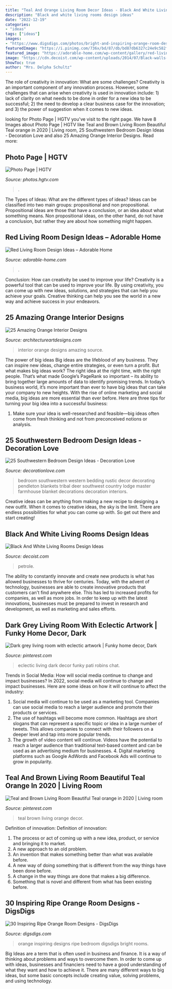 ```yaml
---
title: "Teal And Orange Living Room Decor Ideas - Black And White Living Rooms Design Ideas"
description: "Black and white living rooms design ideas"
date: "2022-12-19"
categories:
- "ideas"
tags: ["ideas"]
images:
- "https://www.digsdigs.com/photos/bright-and-inspiring-orange-room-designs-5-554x741.jpg"
featuredImage: "https://i.pinimg.com/736x/bd/87/db/bd87db6327c24e9c582fb93c26872ec8.jpg"
featured_image: "https://adorable-home.com/wp-content/gallery/red-living-room-design-ideas/red-living-room-design-ideas-12.jpg"
image: "https://cdn.decoist.com/wp-content/uploads/2014/07/Black-walls-add-a-sense-of-coziness-and-grandeur-to-the-living-room.jpg"
ShowToc: true
author: "Mrs. Delpha Schultz"
---
```



The role of creativity in innovation: What are some challenges?
Creativity is an important component of any innovation process. However, some challenges that can arise when creativity is used in innovation include: 1) lack of clarity on what needs to be done in order for a new idea to be successful; 2) the need to develop a clear business case for the innovation; and 3) the power of suggestion when it comes to new ideas.

	

		
looking for Photo Page | HGTV you've visit to the right page. We have 8 Images about Photo Page | HGTV like Teal and Brown Living Room Beautiful Teal orange in 2020 | Living room, 25 Southwestern Bedroom Design Ideas - Decoration Love and also 25 Amazing Orange Interior Designs. Read more:
		
    
## Photo Page | HGTV

<img loading=lazy src="https://hgtvhome.sndimg.com/content/dam/images/hgtv/fullset/2013/7/11/3/RS_natasha-eustache-garner-blue-transitional-living-room_3x4.jpg.rend.hgtvcom.616.822.suffix/1400980877890.jpeg" onerror="this.onerror=null;this.src='https://tse1.mm.bing.net/th?id=OIP.SSYp68Xan1LhWlBxLeH4fwHaJ4&amp;pid=15.1';" alt="Photo Page | HGTV">

_Source: photos.hgtv.com_

>. 

	

The Types of Ideas: What are the different types of ideas?
Ideas can be classified into two main groups: propositional and non propositional. Propositional ideas are those that have a conclusion, or an idea about what something means. Non propositional ideas, on the other hand, do not have a conclusion, but rather they are about how something might happen.

    
## Red Living Room Design Ideas – Adorable Home

<img loading=lazy src="https://adorable-home.com/wp-content/gallery/red-living-room-design-ideas/red-living-room-design-ideas-12.jpg" onerror="this.onerror=null;this.src='https://tse1.mm.bing.net/th?id=OIP.vuUFpUsg1a1YP0nbUBBe5wHaJ3&amp;pid=15.1';" alt="Red Living Room Design Ideas – Adorable Home">

_Source: adorable-home.com_

>. 

	

Conclusion: How can creativity be used to improve your life?
Creativity is a powerful tool that can be used to improve your life. By using creativity, you can come up with new ideas, solutions, and strategies that can help you achieve your goals. Creative thinking can help you see the world in a new way and achieve success in your endeavors.

    
## 25 Amazing Orange Interior Designs

<img loading=lazy src="https://www.architectureartdesigns.com/wp-content/uploads/2013/10/1146.jpg" onerror="this.onerror=null;this.src='https://tse2.mm.bing.net/th?id=OIP.NXLZhUPDk9CICRMxKRb4egHaKm&amp;pid=15.1';" alt="25 Amazing Orange Interior Designs">

_Source: architectureartdesigns.com_

>interior orange designs amazing source. 

	

The power of big ideas
Big ideas are the lifeblood of any business. They can inspire new ideas, change entire strategies, or even turn a profit. But what makes big ideas work? The right idea at the right time, with the right people. That’s what made Google’s PageRank so important – its ability to bring together large amounts of data to identify promising trends.
In today’s business world, it’s more important than ever to have big ideas that can take your company to new heights. With the rise of online marketing and social media, big ideas are more essential than ever before. Here are three tips for turning your big idea into a successful business:

1) Make sure your idea is well-researched and feasible—big ideas often come from fresh thinking and not from preconceived notions or analysis.

    
## 25 Southwestern Bedroom Design Ideas - Decoration Love

<img loading=lazy src="http://www.decorationlove.com/wp-content/uploads/2016/04/Deer-Southwestern-Bedroom-Design.jpeg" onerror="this.onerror=null;this.src='https://tse3.mm.bing.net/th?id=OIP.U4jPyzSzgLumRN5s6jJMnAHaLH&amp;pid=15.1';" alt="25 Southwestern Bedroom Design Ideas - Decoration Love">

_Source: decorationlove.com_

>bedroom southwestern western bedding rustic decor decorating pendleton blankets tribal deer southwest country lodge master farmhouse blanket decorations decoration interiors. 

	

Creative ideas can be anything from making a new recipe to designing a new outfit. When it comes to creative ideas, the sky is the limit. There are endless possibilities for what you can come up with. So get out there and start creating!

    
## Black And White Living Rooms Design Ideas

<img loading=lazy src="https://cdn.decoist.com/wp-content/uploads/2014/07/Black-walls-add-a-sense-of-coziness-and-grandeur-to-the-living-room.jpg" onerror="this.onerror=null;this.src='https://tse4.mm.bing.net/th?id=OIP.AGD7qN0duNawpg9KMeWx_AHaGb&amp;pid=15.1';" alt="Black And White Living Rooms Design Ideas">

_Source: decoist.com_

>petrole. 

	

The ability to constantly innovate and create new products is what has allowed businesses to thrive for centuries. Today, with the advent of technology, businesses are able to create innovative products that customers can't find anywhere else. This has led to increased profits for companies, as well as more jobs. In order to keep up with the latest innovations, businesses must be prepared to invest in research and development, as well as marketing and sales efforts.

    
## Dark Grey Living Room With Eclectic Artwork | Funky Home Decor, Dark

<img loading=lazy src="https://i.pinimg.com/736x/bd/87/db/bd87db6327c24e9c582fb93c26872ec8.jpg" onerror="this.onerror=null;this.src='https://tse3.mm.bing.net/th?id=OIP.5Cq2F3naTjuSMcL77qF6uwHaLH&amp;pid=15.1';" alt="Dark grey living room with eclectic artwork | Funky home decor, Dark">

_Source: pinterest.com_

>eclectic living dark decor funky pati robins chat. 

	

Trends in Social Media: How will social media continue to change and impact businesses?
In 2022, social media will continue to change and impact businesses. Here are some ideas on how it will continue to affect the industry: 
1. Social media will continue to be used as a marketing tool. Companies can use social media to reach a larger audience and promote their products or services. 
2. The use of hashtags will become more common. Hashtags are short slogans that can represent a specific topic or idea in a large number of tweets. This allows companies to connect with their followers on a deeper level and tap into more popular trends. 
3. The growth of video content will continue. Videos have the potential to reach a larger audience than traditional text-based content and can be used as an advertising medium for businesses. 4. Digital marketing platforms such as Google AdWords and Facebook Ads will continue to grow in popularity.

    
## Teal And Brown Living Room Beautiful Teal Orange In 2020 | Living Room

<img loading=lazy src="https://i.pinimg.com/736x/89/5c/a7/895ca781e680424ac577e6fe8a0f7e99.jpg" onerror="this.onerror=null;this.src='https://tse3.mm.bing.net/th?id=OIP.-pdRLtbhZvRR-MRLUS5LQwHaJ3&amp;pid=15.1';" alt="Teal and Brown Living Room Beautiful Teal orange in 2020 | Living room">

_Source: pinterest.com_

>teal brown living orange decor. 

	

Definition of innovation:
Definition of innovation: 
1. The process or act of coming up with a new idea, product, or service and bringing it to market.
2. A new approach to an old problem. 
3. An invention that makes something better than what was available before.
4. A new way of doing something that is different from the way things have been done before.
5. A change in the way things are done that makes a big difference. 
6. Something that is novel and different from what has been existing before. 

    
## 30 Inspiring Ripe Orange Room Designs - DigsDigs

<img loading=lazy src="https://www.digsdigs.com/photos/bright-and-inspiring-orange-room-designs-5-554x741.jpg" onerror="this.onerror=null;this.src='https://tse2.mm.bing.net/th?id=OIP._tHrKpSNnyMhLPbJKek3OQHaJ5&amp;pid=15.1';" alt="30 Inspiring Ripe Orange Room Designs - DigsDigs">

_Source: digsdigs.com_

>orange inspiring designs ripe bedroom digsdigs bright rooms. 

	

Big Ideas are a term that is often used in business and finance. It is a way of thinking about problems and ways to overcome them. In order to come up with ideas, businesses and financiers need to have a good understanding of what they want and how to achieve it. There are many different ways to big ideas, but some basic concepts include creating value, solving problems, and using technology.

